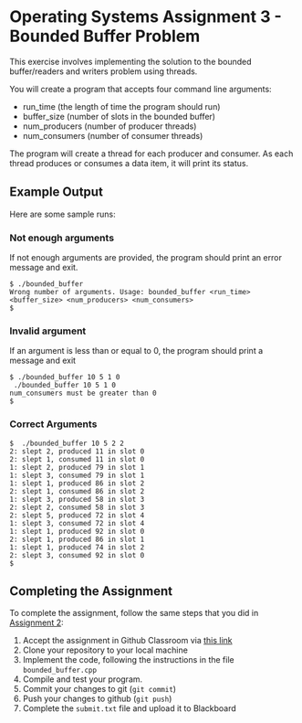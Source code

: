 # Operating Systems Assignment 3 - Bounded Buffer Problem
This exercise involves implementing the solution to the bounded buffer/readers and writers problem using threads.

You will create a program that accepts four command line arguments:
* run_time (the length of time the program should run)
* buffer_size (number of slots in the bounded buffer)
* num_producers (number of producer threads)
* num_consumers (number of consumer threads)

The program will create a thread for each producer and consumer. As each thread produces or consumes a data item, it will print its status.

## Example Output
Here are some sample runs:

### Not enough arguments
If not enough arguments are provided, the program should print an error message and exit.

```
$ ./bounded_buffer
Wrong number of arguments. Usage: bounded_buffer <run_time> <buffer_size> <num_producers> <num_consumers>
$
```
### Invalid argument
If an argument is less than or equal to 0, the program should print a message and exit
```
$ ./bounded_buffer 10 5 1 0
 ./bounded_buffer 10 5 1 0
num_consumers must be greater than 0
$
```
### Correct Arguments
```
$  ./bounded_buffer 10 5 2 2
2: slept 2, produced 11 in slot 0
2: slept 1, consumed 11 in slot 0
1: slept 2, produced 79 in slot 1
1: slept 3, consumed 79 in slot 1
1: slept 1, produced 86 in slot 2
2: slept 1, consumed 86 in slot 2
1: slept 3, produced 58 in slot 3
2: slept 2, consumed 58 in slot 3
2: slept 5, produced 72 in slot 4
1: slept 3, consumed 72 in slot 4
1: slept 1, produced 92 in slot 0
2: slept 1, produced 86 in slot 1
1: slept 1, produced 74 in slot 2
2: slept 3, consumed 92 in slot 0
$
```
## Completing the Assignment
To complete the assignment, follow the same steps that you did in [Assignment 2](https://github.com/skamens-fordham/os-hw2-template/blob/main/README.md):

1. Accept the assignment in Github Classroom via [this link](https://classroom.github.com/a/UvwvD6zw)
2. Clone your repository to your local machine
3. Implement the code, following the instructions in the file `bounded_buffer.cpp`
4. Compile and test your program. 
5. Commit your changes to git (`git commit`)
6. Push your changes to github (`git push`)
7. Complete the `submit.txt` file and upload it to Blackboard

